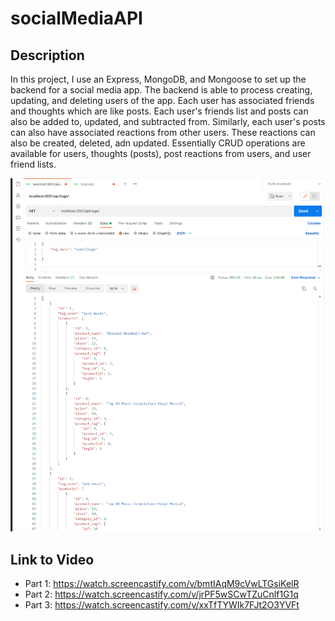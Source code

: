 # socialMediaAPI

## Description
In this project, I use an Express, MongoDB, and Mongoose to set up the backend for a social media app. The backend is able to process
creating, updating, and deleting users of the app. Each user has associated friends and thoughts which are like posts. Each user's friends list
and posts can also be added to, updated, and subtracted from. Similarly, each user's posts can also have associated reactions from other users. These reactions
can also be created, deleted, adn updated. Essentially CRUD operations are available for users, thoughts (posts), post reactions from users, and user friend lists.  

![screenshot of API output from social media backend](https://github.com/jcnolan9/ecommerceBackend/blob/main/Screenshot.PNG)

## Link to Video
- Part 1: https://watch.screencastify.com/v/bmtIAqM9cVwLTGsiKelR
- Part 2: https://watch.screencastify.com/v/jrPF5wSCwTZuCnlf1G1q
- Part 3: https://watch.screencastify.com/v/xxTfTYWIk7FJt2O3YVFt
